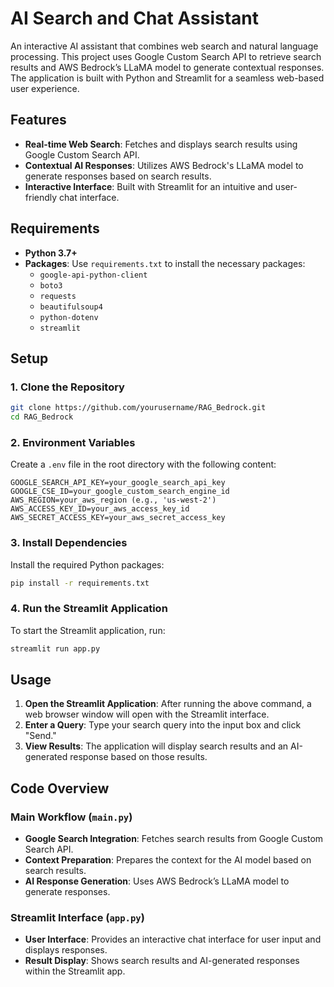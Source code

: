 # AI Search and Chat Assistant

An interactive AI assistant that combines web search and natural language processing. This project uses Google Custom Search API to retrieve search results and AWS Bedrock’s LLaMA model to generate contextual responses. The application is built with Python and Streamlit for a seamless web-based user experience.

## Features

- **Real-time Web Search**: Fetches and displays search results using Google Custom Search API.
- **Contextual AI Responses**: Utilizes AWS Bedrock's LLaMA model to generate responses based on search results.
- **Interactive Interface**: Built with Streamlit for an intuitive and user-friendly chat interface.

## Requirements

- **Python 3.7+**
- **Packages**: Use `requirements.txt` to install the necessary packages:
  - `google-api-python-client`
  - `boto3`
  - `requests`
  - `beautifulsoup4`
  - `python-dotenv`
  - `streamlit`

## Setup

### 1. Clone the Repository

```bash
git clone https://github.com/yourusername/RAG_Bedrock.git
cd RAG_Bedrock
```

### 2. Environment Variables

Create a `.env` file in the root directory with the following content:

```plaintext
GOOGLE_SEARCH_API_KEY=your_google_search_api_key
GOOGLE_CSE_ID=your_google_custom_search_engine_id
AWS_REGION=your_aws_region (e.g., 'us-west-2')
AWS_ACCESS_KEY_ID=your_aws_access_key_id
AWS_SECRET_ACCESS_KEY=your_aws_secret_access_key
```

### 3. Install Dependencies

Install the required Python packages:

```bash
pip install -r requirements.txt
```

### 4. Run the Streamlit Application

To start the Streamlit application, run:

```bash
streamlit run app.py
```

## Usage

1. **Open the Streamlit Application**: After running the above command, a web browser window will open with the Streamlit interface.
2. **Enter a Query**: Type your search query into the input box and click "Send."
3. **View Results**: The application will display search results and an AI-generated response based on those results.

## Code Overview

### Main Workflow (`main.py`)

- **Google Search Integration**: Fetches search results from Google Custom Search API.
- **Context Preparation**: Prepares the context for the AI model based on search results.
- **AI Response Generation**: Uses AWS Bedrock’s LLaMA model to generate responses.

### Streamlit Interface (`app.py`)

- **User Interface**: Provides an interactive chat interface for user input and displays responses.
- **Result Display**: Shows search results and AI-generated responses within the Streamlit app.
